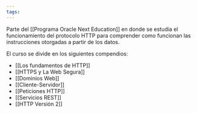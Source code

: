 ```yaml
---
tags:
---
```

Parte del [[Programa Oracle Next Education]] en donde se estudia el funcionamiento del protocolo HTTP para comprender como funcionan las instrucciones otorgadas a partir de los datos.

El curso se divide en los siguientes compendios:

- [[Los fundamentos de HTTP]]
- [[HTTPS y La Web Segura]]
- [[Dominios Web]]
- [[Cliente-Servidor]]
- [[Peticiones HTTP]]
- [[Servicios REST]]
- [[HTTP Versión 2]]

